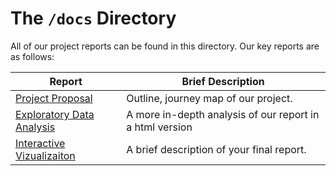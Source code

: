 
# The `/docs` Directory

All of our project reports can be found in this directory. Our key reports are 
as follows: 


|Report | Brief Description|
|---------------| -----------------|
|[Project Proposal](https://github.com/info201a-au2022/project-group-1-section-aa/blob/main/docs/p01-proposal.md) | Outline, journey map of our project.
|[Exploratory Data Analysis](https://github.com/info201a-au2022/project-group-1-section-aa/blob/main/docs/index.Rmd) | A more in-depth analysis of our report in a html version
|[Interactive Vizualizaiton](./xxx) | A brief description of your final report. 
